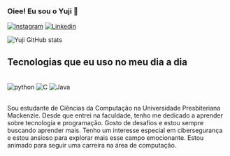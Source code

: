 ### Oiee! Eu sou o Yuji 👋

[![Instagram](https://img.shields.io/badge/Instagram-E4405F?style=for-the-badge&logo=instagram&logoColor=white)](https://instagram.com/henriqueyuji8)
[![Linkedin](https://img.shields.io/badge/LinkedIn-0077B5?style=for-the-badge&logo=linkedin&logoColor=white)](edin.com/in/henrique-yuji-isogai-yoneoka-05621a266/)


![Yuji GitHub stats](https://github-readme-stats.vercel.app/api?username=henrique340&theme=midnight-purple&show_icons=true)


## Tecnologias que eu uso no meu dia a dia

<div style="display: inline_block"><br/>
  <img align="center" alt="python" src="https://img.shields.io/badge/Python-3776AB?style=for-the-badge&logo=python&logoColor=white"/>
  <img align="center" alt="C" src="https://img.shields.io/badge/C-00599C?style=for-the-badge&logo=c&logoColor=white"/>
  <img align="center" alt="Java" src="https://img.shields.io/badge/Java-ED8B00?style=for-the-badge&logo=openjdk&logoColor=white"/>
</div><br/>

Sou estudante de Ciências da Computação na Universidade Presbiteriana Mackenzie. Desde que entrei na faculdade, tenho me dedicado a aprender sobre tecnologia e programação. Gosto de desafios e estou sempre buscando aprender mais. Tenho um interesse especial em cibersegurança e estou ansioso para explorar mais esse campo emocionante. Estou animado para seguir uma carreira na área de computação.
